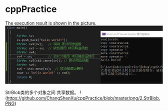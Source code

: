 # cppPractice
The execution result is shown in the picture.
![1.callResult](https://github.com/ChangShenXu/cppPractice/blob/master/png/1.callResult.png)

StrBlob类的多个对象之间 共享数据。
!(https://github.com/ChangShenXu/cppPractice/blob/master/png/2.StrBlob.PNG)
